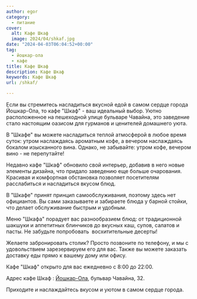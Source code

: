 ```yaml
---
author: egor
category:
  - питание
cover:
  alt: Кафе Шкаф
  image: 2024/04/shkaf.jpg
date: "2024-04-03T06:04:52+00:00"
tag:
  - йошкар-ола
  - кафе
title: Кафе Шкаф
description: Кафе Шкаф
keywords: Кафе Шкаф
url: /shkaf/

---
```

Если вы стремитесь насладиться вкусной едой в самом сердце города Йошкар\-Ола, то кафе "Шкаф" \- ваш идеальный выбор. Уютно расположенное на пешеходной улице бульваре Чавайна, это заведение стало настоящим оазисом для гурманов и ценителей домашнего уюта.

В "Шкафе" вы можете насладиться теплой атмосферой в любое время суток: утром наслаждаясь ароматным кофе, а вечером наслаждаясь бокалом изысканного вина. Однако, не забывайте: утром кофе, вечером вино \- не перепутайте!

Недавно кафе "Шкаф" обновило свой интерьер, добавив в него новые элементы дизайна, что придало заведению еще больше очарования. Красивая и комфортная обстановка позволяет посетителям расслабиться и насладиться вкусом блюд.

В "Шкафе" принят принцип самообслуживания, поэтому здесь нет официантов. Вы сами заказываете и забираете блюда у барной стойки, что делает обслуживание быстрым и удобным.

Меню "Шкафа" порадует вас разнообразием блюд: от традиционной шакшуки и аппетитных блинчиков до вкусных каш, супов, салатов и пасты. Не забудьте попробовать  восхитительные десерты!

Желаете забронировать столик? Просто позвоните по телефону, и мы с удовольствием зарезервируем его для вас. Также вы можете заказать доставку еды прямо к вашему дому или офису.

Кафе "Шкаф" открыто для вас ежедневно с 8:00 до 22:00.

Адрес кафе Шкаф : [Йошкар-Ола](/joshkarola/), бульвар Чавайна, 32.

Приходите и наслаждайтесь вкусом и уютом в самом сердце города.
